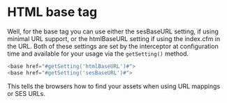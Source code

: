 # HTML base tag

Well, for the base tag you can use either the sesBaseURL setting, if using minimal URL support, or the htmlBaseURL setting if using the index.cfm in the URL. Both of these settings are set by the interceptor at configuration time and available for your usage via the `getSetting()` method.

```js
<base href="#getSetting('htmlBaseURL')#">
<base href="#getSetting('sesBaseURL')#">
```

This tells the browsers how to find your assets when using URL mappings or SES URLs. 
